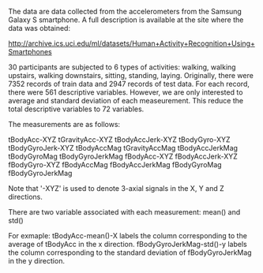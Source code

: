 The data are data collected from the accelerometers from the Samsung Galaxy S smartphone. A full description is available at the site where the data was obtained: 

http://archive.ics.uci.edu/ml/datasets/Human+Activity+Recognition+Using+Smartphones 

30 participants are subjected to 6 types of activities: walking, walking upstairs, walking downstairs, sitting, standing, laying. Originally, there were 7352 records of train data and 2947 records of test data. For each record, there were 561 descriptive variables. However, we are only interested to average and standard deviation of each measeurement. This reduce the total descriptive variables to 72 variables. 


The measurements are as follows: 

tBodyAcc-XYZ
tGravityAcc-XYZ
tBodyAccJerk-XYZ
tBodyGyro-XYZ
tBodyGyroJerk-XYZ
tBodyAccMag
tGravityAccMag
tBodyAccJerkMag
tBodyGyroMag
tBodyGyroJerkMag
fBodyAcc-XYZ
fBodyAccJerk-XYZ
fBodyGyro-XYZ
fBodyAccMag
fBodyAccJerkMag
fBodyGyroMag
fBodyGyroJerkMag

Note that '-XYZ' is used to denote 3-axial signals in the X, Y and Z directions.

There are two variable associated with each measurement: mean() and std()

For exmaple: tBodyAcc-mean()-X labels the column corresponding to the average of tBodyAcc in the x direction.
             fBodyGyroJerkMag-std()-y labels the column corresponding to the standard deviation of fBodyGyroJerkMag in the y direction.
